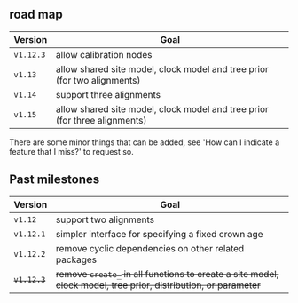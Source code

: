 ## road map

Version | Goal
---|---
`v1.12.3`| allow calibration nodes
`v1.13`| allow shared site model, clock model and tree prior (for two alignments) 
`v1.14`| support three alignments
`v1.15`| allow shared site model, clock model and tree prior (for three alignments) 

There are some minor things that can be added, see 'How can I indicate a feature that I miss?'
to request so.

## Past milestones

Version | Goal
---|---
`v1.12`| support two alignments
`v1.12.1`| simpler interface for specifying a fixed crown age
`v1.12.2`| remove cyclic dependencies on other related packages
~~`v1.12.3`~~ | ~~remove `create_` in all functions to create a site model, clock model, tree prior, distribution, or parameter~~
